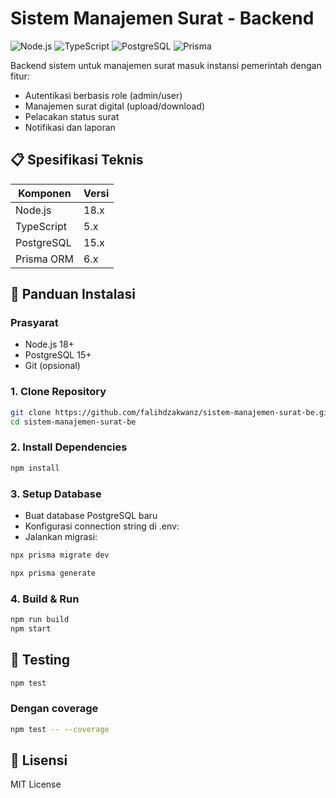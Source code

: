 # Sistem Manajemen Surat - Backend

![Node.js](https://img.shields.io/badge/Node.js-18.x-green)
![TypeScript](https://img.shields.io/badge/TypeScript-5.x-blue)
![PostgreSQL](https://img.shields.io/badge/PostgreSQL-15.x-blue)
![Prisma](https://img.shields.io/badge/Prisma-6.x-orange)

Backend sistem untuk manajemen surat masuk instansi pemerintah dengan fitur:
- Autentikasi berbasis role (admin/user)
- Manajemen surat digital (upload/download)
- Pelacakan status surat
- Notifikasi dan laporan

## 📋 Spesifikasi Teknis

| Komponen       | Versi       |
|----------------|-------------|
| Node.js        | 18.x        |
| TypeScript     | 5.x         |
| PostgreSQL     | 15.x        |
| Prisma ORM     | 6.x         |

## 🚀 Panduan Instalasi

### Prasyarat
- Node.js 18+
- PostgreSQL 15+
- Git (opsional)

### 1. Clone Repository
```bash
git clone https://github.com/falihdzakwanz/sistem-manajemen-surat-be.git
cd sistem-manajemen-surat-be
```

### 2. Install Dependencies
```bash
npm install
```

### 3. Setup Database
- Buat database PostgreSQL baru
- Konfigurasi connection string di .env:
- Jalankan migrasi:

```bash
npx prisma migrate dev

npx prisma generate
```

### 4. Build & Run
```bash
npm run build
npm start
```

## 🧪 Testing
```bash
npm test
```

### Dengan coverage
```bash
npm test -- --coverage
```

## 📄 Lisensi
MIT License
